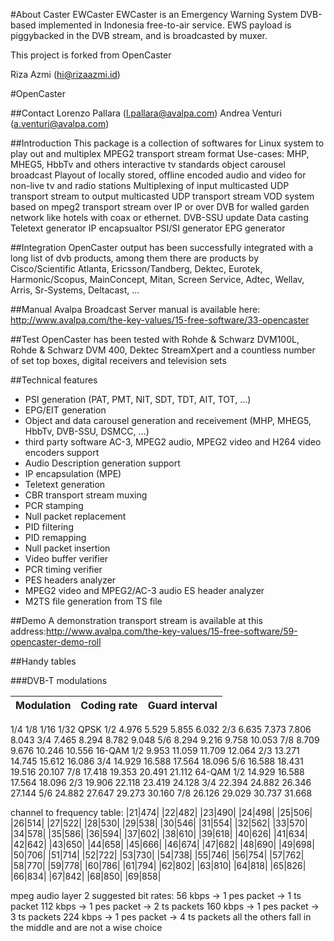 #About Caster EWCaster
EWCaster is an Emergency Warning System DVB-based implemented in Indonesia free-to-air service. EWS payload is piggybacked in the DVB stream, and is broadcasted by muxer. 

This project is forked from OpenCaster

Riza Azmi (hi@rizaazmi.id)

#OpenCaster 

##Contact
Lorenzo Pallara (l.pallara@avalpa.com)
Andrea Venturi (a.venturi@avalpa.com)

##Introduction
This package is a collection of softwares for Linux system to play out and multiplex MPEG2 transport stream format
Use-cases:
MHP, MHEG5, HbbTv and others interactive tv standards object carousel broadcast
Playout of locally stored, offline encoded audio and video for non-live tv and radio stations
Multiplexing of input multicasted UDP transport stream to output multicasted UDP transport stream
VOD system based on mpeg2 transport stream over IP or over DVB for walled garden network like hotels with coax or ethernet.
DVB-SSU update
Data casting
Teletext generator
IP encapsualtor
PSI/SI generator
EPG generator

##Integration
OpenCaster output has been successfully integrated with a long list of dvb products, among them there are products by Cisco/Scientific Atlanta, Ericsson/Tandberg, Dektec, Eurotek, Harmonic/Scopus, MainConcept, Mitan, Screen Service, Adtec, Wellav, Arris, Sr-Systems, Deltacast, ...

##Manual
Avalpa Broadcast Server manual is available here: http://www.avalpa.com/the-key-values/15-free-software/33-opencaster

##Test
OpenCaster has been tested with Rohde & Schwarz DVM100L, Rohde & Schwarz DVM 400, Dektec StreamXpert and a countless number of set top boxes, digital receivers and television sets

##Technical features
- PSI generation (PAT, PMT, NIT, SDT, TDT, AIT, TOT, ...)
- EPG/EIT generation
- Object and data carousel generation and receivement (MHP, MHEG5, HbbTv, DVB-SSU, DSMCC, ...)
- third party software AC-3, MPEG2 audio, MPEG2 video and H264 video encoders support
- Audio Description generation support
- IP encapsulation (MPE)
- Teletext generation
- CBR transport stream muxing
- PCR stamping
- Null packet replacement
- PID filtering
- PID remapping
- Null packet insertion
- Video buffer verifier
- PCR timing verifier
- PES headers analyzer
- MPEG2 video and MPEG2/AC-3 audio ES header analyzer
- M2TS file generation from TS file

##Demo
A demonstration transport stream is available at this address:http://www.avalpa.com/the-key-values/15-free-software/59-opencaster-demo-roll

##Handy tables

###DVB-T modulations

|Modulation|Coding rate|Guard interval|
|---|---|---|
1/4 	1/8 	1/16 	1/32
QPSK 		1/2 		4.976 	5.529 	5.855 	6.032
		2/3 		6.635 	7.373 	7.806 	8.043
		3/4 		7.465 	8.294 	8.782 	9.048
		5/6 		8.294 	9.216 	9.758 	10.053
		7/8 		8.709 	9.676 	10.246 	10.556
16-QAM 		1/2 		9.953 	11.059 	11.709 	12.064
		2/3 		13.271 	14.745 	15.612 	16.086
		3/4 		14.929 	16.588 	17.564 	18.096
		5/6 		16.588 	18.431 	19.516 	20.107
		7/8 		17.418 	19.353 	20.491 	21.112
64-QAM 		1/2 		14.929 	16.588 	17.564 	18.096
		2/3 		19.906 	22.118 	23.419 	24.128
		3/4 		22.394 	24.882 	26.346 	27.144
		5/6 		24.882 	27.647 	29.273 	30.160
		7/8 		26.126 	29.029 	30.737 	31.668

channel to frequency table:
|21|474|
|22|482|
|23|490|
|24|498|
|25|506|
|26|514|
|27|522|
|28|530|
|29|538|
|30|546|
|31|554|
|32|562|
|33|570|
|34|578|
|35|586|
|36|594|
|37|602|
|38|610|
|39|618|
|40|626|
|41|634|
|42|642|
|43|650|
|44|658|
|45|666|
|46|674|
|47|682|
|48|690|
|49|698|
|50|706|
|51|714|
|52|722|
|53|730|
|54|738|
|55|746|
|56|754|
|57|762|
|58|770|
|59|778|
|60|786|
|61|794|
|62|802|
|63|810|
|64|818|
|65|826|
|66|834|
|67|842|
|68|850|
|69|858|

mpeg audio layer 2 suggested bit rates:
56 kbps -> 1 pes packet -> 1 ts packet
112 kbps -> 1 pes packet -> 2 ts packets 
160 kbps -> 1 pes packet -> 3 ts packets
224 kbps -> 1 pes packet -> 4 ts packets
all the others fall in the middle and are not a wise choice
